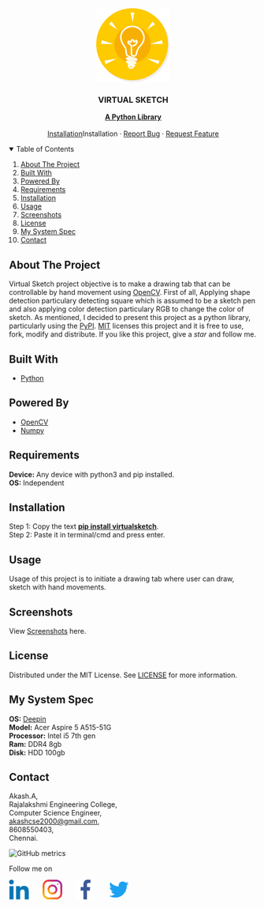 <!-- PROJECT LOGO -->
<p align="center">
  <img src="https://github.com/Akash-Peace/KIVY-PLYER-ANDROIDAPP/blob/main/images/disco_icon.png" alt="Logo" width="150" height="150">
  <h3 align="center">VIRTUAL SKETCH</h3>
  <p align="center">
    <a href="https://docs.python.org/3/library/intro.html"><strong>A Python Library</strong></a>
    <br />
    <br />
    <a href="#installation">Installation</a>Installation</a>
    ·
    <a href="https://github.com/Akash-Peace/KIVY-PLYER-ANDROIDAPP/issues">Report Bug</a>
    ·
    <a href="https://github.com/Akash-Peace/KIVY-PLYER-ANDROIDAPP/issues">Request Feature</a>
  </p>
</p>



<!-- TABLE OF CONTENTS -->
<details open="open">
  <summary>Table of Contents</summary>
  <ol>
    <li><a href="#about-the-project">About The Project</a></li>
    <li><a href="#built-with">Built With</a></li>
    <li><a href="#powered-by">Powered By</a></li>
    <li><a href="#requirements">Requirements</a></li>
    <li><a href="#installation">Installation</a></li>
    <li><a href="#usage">Usage</a></li>
    <li><a href="#screenshots">Screenshots</a></li>
    <li><a href="#license">License</a></li>
    <li><a href="#my-system-spec">My System Spec</a></li>
    <li><a href="#contact">Contact</a></li>
  </ol>
</details>



<!-- ABOUT THE PROJECT -->
## About The Project

Virtual Sketch project objective is to make a drawing tab that can be controllable by hand movement using [OpenCV](https://opencv.org/).
 First of all, Applying shape detection particulary detecting square which is assumed to be a sketch pen and
 also applying color detection particulary RGB to change the color of sketch.
 As mentioned, I decided to present this project as a python library, particularly using the [PyPI](https://pypi.org/). [MIT](https://github.com/Akash-Peace/KIVY-PLYER-ANDROIDAPP/blob/main/LICENSE) licenses this project and it is free to use, fork, modify and distribute. If you like this project, give a _star_ and follow me.


## Built With

* [Python](https://www.python.org/)


## Powered By

* [OpenCV](https://opencv.org/)
* [Numpy](https://numpy.org/)


## Requirements

**Device:** Any device with python3 and pip installed.\
**OS:** Independent


## Installation

Step 1: Copy the text [**pip install virtualsketch**](https://pypi.org/project/virtualsketch/).\
Step 2: Paste it in terminal/cmd and press enter.


<!-- USAGE EXAMPLES -->
## Usage

Usage of this project is to initiate a drawing tab where user can draw, sketch with hand movements.


## Screenshots

View [Screenshots](https://github.com/Akash-Peace/KIVY-PLYER-ANDROIDAPP/tree/main/Screenshots) here.


<!-- LICENSE -->
## License

Distributed under the MIT License. See [LICENSE](https://github.com/Akash-Peace/KIVY-PLYER-ANDROIDAPP/blob/main/LICENSE) for more information.


## My System Spec

**OS:** [Deepin](https://www.deepin.org/en/)\
**Model:** Acer Aspire 5 A515-51G\
**Processor:** Intel i5 7th gen\
**Ram:** DDR4 8gb\
**Disk:** HDD 100gb


<!-- CONTACT -->
## Contact

Akash.A,\
Rajalakshmi Engineering College,\
Computer Science Engineer,\
akashcse2000@gmail.com,\
8608550403,\
Chennai.


![GitHub metrics](https://metrics.lecoq.io/Akash-Peace)  

Follow me on

[<img src='https://github.com/Akash-Peace/INDUSTRIAL-WEBSITE/blob/main/images/linkedin.png' alt='linkedin' height='40'>](https://www.linkedin.com/in/akash-2000-cse) &nbsp; &nbsp; &nbsp; [<img src='https://github.com/Akash-Peace/INDUSTRIAL-WEBSITE/blob/main/images/instagram.png' alt='instagram' height='40'>](https://www.instagram.com/nocturnal_lad) &nbsp; &nbsp; &nbsp; [<img src='https://github.com/Akash-Peace/INDUSTRIAL-WEBSITE/blob/main/images/facebook.png' alt='facebook' height='40'>](https://www.facebook.com/profile.php?id=100061841000593) &nbsp; &nbsp; &nbsp; [<img src='https://github.com/Akash-Peace/INDUSTRIAL-WEBSITE/blob/main/images/twitter.png' alt='twitter' height='40'>](https://twitter.com/AkashA53184506)  
